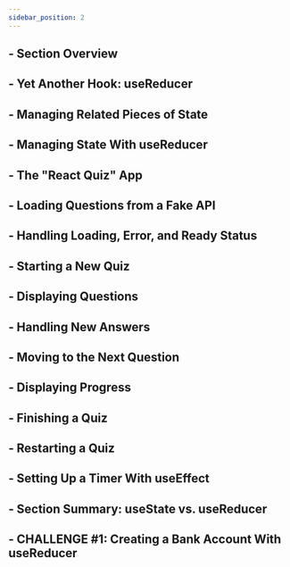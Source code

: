 ```yaml
---
sidebar_position: 2
---
```


## - Section Overview

## - Yet Another Hook: useReducer

## - Managing Related Pieces of State

## - Managing State With useReducer

## - The "React Quiz" App

## - Loading Questions from a Fake API

## - Handling Loading, Error, and Ready Status

## - Starting a New Quiz

## - Displaying Questions

## - Handling New Answers

## - Moving to the Next Question

## - Displaying Progress

## - Finishing a Quiz

## - Restarting a Quiz

## - Setting Up a Timer With useEffect

## - Section Summary: useState vs. useReducer

## - CHALLENGE #1: Creating a Bank Account With useReducer
